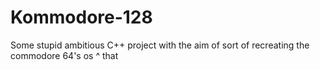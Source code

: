 # Kommodore-128
Some stupid ambitious C++ project with the aim of sort of recreating the commodore 64's os
^ that
